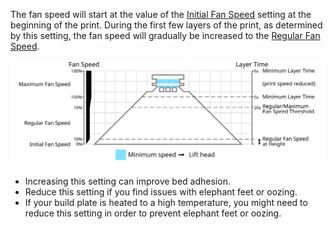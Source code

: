 The fan speed will start at the value of the [Initial Fan Speed](cool_fan_speed_0.md) setting at the beginning of the print. During the first few layers of the print, as determined by this setting, the fan speed will gradually be increased to the [Regular Fan Speed](cool_fan_speed_min.md).

![Which fan speed is used where](../images/cool_fan_speed.svg)

* Increasing this setting can improve bed adhesion.
* Reduce this setting if you find issues with elephant feet or oozing.
* If your build plate is heated to a high temperature, you might need to reduce this setting in order to prevent elephant feet or oozing.
